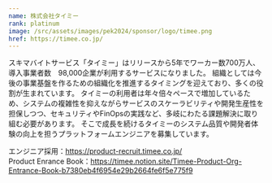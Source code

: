 ```yaml
---
name: 株式会社タイミー
rank: platinum
image: /src/assets/images/pek2024/sponsor/logo/timee.png
href: https://timee.co.jp/
---
```


スキマバイトサービス「タイミー」はリリースから5年でワーカー数700万人、導入事業者数　98,000企業が利用するサービスになりました。 組織としては今後の事業基盤を作るための組織化を推進するタイミングを迎えており、多くの役割が生まれています。 タイミーの利用者は年々倍々ペースで増加しているため、システムの複雑性を抑えながらサービスのスケーラビリティや開発生産性を担保しつつ、セキュリティやFinOpsの実践など、多岐にわたる課題解決に取り組む必要があります。 そこで成長を続けるタイミーのシステム品質や開発者体験の向上を担うプラットフォームエンジニアを募集しています。

エンジニア採用：https://product-recruit.timee.co.jp/  
Product Enrance Book：https://timee.notion.site/Timee-Product-Org-Entrance-Book-b7380eb4f6954e29b2664fe6f5e775f9
